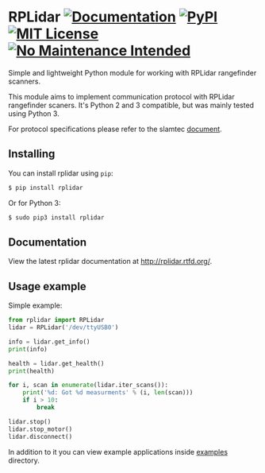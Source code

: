 # RPLidar [![Documentation](https://readthedocs.org/projects/rplidar/badge/?version=latest)](http://rplidar.readthedocs.org/en/latest/?badge=latest) [![PyPI](https://img.shields.io/pypi/v/rplidar.svg)](https://pypi.python.org/pypi/rplidar) [![MIT License](https://img.shields.io/github/license/mashape/apistatus.svg)](https://github.com/SkRobo/rplidar/blob/master/LICENSE) [![No Maintenance Intended](http://unmaintained.tech/badge.svg)](http://unmaintained.tech/)

Simple and lightweight Python module for working with RPLidar rangefinder scanners.

This module aims to implement communication protocol with RPLidar rangefinder
scaners. It's Python 2 and 3 compatible, but was mainly tested using Python 3.

For protocol specifications please refer to the slamtec
[document](http://www.slamtec.com/download/lidar/documents/en-us/rplidar_interface_protocol_en.pdf).

## Installing

You can install rplidar using `pip`:

```sh
$ pip install rplidar
```

Or for Python 3:
```sh
$ sudo pip3 install rplidar
```

## Documentation

View the latest rplidar documentation at http://rplidar.rtfd.org/.

## Usage example

Simple example:
```Python
from rplidar import RPLidar
lidar = RPLidar('/dev/ttyUSB0')

info = lidar.get_info()
print(info)

health = lidar.get_health()
print(health)

for i, scan in enumerate(lidar.iter_scans()):
    print('%d: Got %d measurments' % (i, len(scan)))
    if i > 10:
        break

lidar.stop()
lidar.stop_motor()
lidar.disconnect()
```

In addition to it you can view example applications inside
[examples](https://github.com/SkRobo/rplidar/tree/master/examples>) directory.
